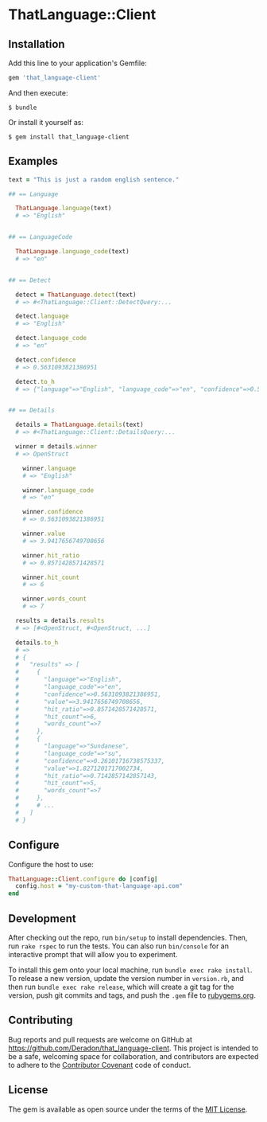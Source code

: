 # ThatLanguage::Client

## Installation

Add this line to your application's Gemfile:

```ruby
gem 'that_language-client'
```

And then execute:

    $ bundle

Or install it yourself as:

    $ gem install that_language-client

## Examples

```ruby
text = "This is just a random english sentence."

## == Language

  ThatLanguage.language(text)
  # => "English"


## == LanguageCode

  ThatLanguage.language_code(text)
  # => "en"


## == Detect

  detect = ThatLanguage.detect(text)
  # => #<ThatLanguage::Client::DetectQuery:...

  detect.language
  # => "English"

  detect.language_code
  # => "en"

  detect.confidence
  # => 0.5631093821386951

  detect.to_h
  # => {"language"=>"English", "language_code"=>"en", "confidence"=>0.5631093821386951}


## == Details

  details = ThatLanguage.details(text)
  # => #<ThatLanguage::Client::DetailsQuery:...

  winner = details.winner
  # => OpenStruct

    winner.language
    # => "English"

    winner.language_code
    # => "en"

    winner.confidence
    # => 0.5631093821386951

    winner.value
    # => 3.9417656749708656

    winner.hit_ratio
    # => 0.8571428571428571

    winner.hit_count
    # => 6

    winner.words_count
    # => 7

  results = details.results
  # => [#<OpenStruct, #<OpenStruct, ...]

  details.to_h
  # =>
  # {
  #   "results" => [
  #     {
  #       "language"=>"English",
  #       "language_code"=>"en",
  #       "confidence"=>0.5631093821386951,
  #       "value"=>3.9417656749708656,
  #       "hit_ratio"=>0.8571428571428571,
  #       "hit_count"=>6,
  #       "words_count"=>7
  #     },
  #     {
  #       "language"=>"Sundanese",
  #       "language_code"=>"su",
  #       "confidence"=>0.26101716738575337,
  #       "value"=>1.8271201717002734,
  #       "hit_ratio"=>0.7142857142857143,
  #       "hit_count"=>5,
  #       "words_count"=>7
  #     },
  #     # ...
  #   ]
  # }
```

## Configure

Configure the host to use:

```ruby
ThatLanguage::Client.configure do |config|
  config.host = "my-custom-that-language-api.com"
end
```

## Development

After checking out the repo, run `bin/setup` to install dependencies.
Then, run `rake rspec` to run the tests.
You can also run `bin/console` for an interactive prompt that will allow you to experiment.

To install this gem onto your local machine, run `bundle exec rake install`.
To release a new version, update the version number in `version.rb`, and then run
`bundle exec rake release`, which will create a git tag for the version,
push git commits and tags, and push the `.gem` file to [rubygems.org](https://rubygems.org).

## Contributing

Bug reports and pull requests are welcome on GitHub at https://github.com/Deradon/that_language-client.
This project is intended to be a safe, welcoming space for collaboration,
and contributors are expected to adhere to the [Contributor Covenant](http://contributor-covenant.org) code of conduct.


## License

The gem is available as open source under the terms of the [MIT License](http://opensource.org/licenses/MIT).

